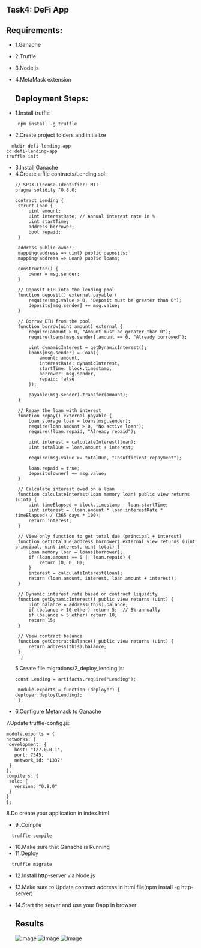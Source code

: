 ## Task4: DeFi App

## Requirements:
- 1.Ganache
- 2.Truffle
- 3.Node.js
- 4.MetaMask extension

  ## Deployment Steps:
- 1.Install truffle
  ``` 
   npm install -g truffle
   ```
- 2.Create project folders and initialize
 ``` 
   mkdir defi-lending-app
 cd defi-lending-app
truffle init
   ```
- 3.Install Ganache
- 4.Create a file contracts/Lending.sol:
   ``` 
   // SPDX-License-Identifier: MIT
  pragma solidity ^0.8.0;

   contract Lending {
    struct Loan {
        uint amount;
        uint interestRate; // Annual interest rate in %
        uint startTime;
        address borrower;
        bool repaid;
    }

    address public owner;
    mapping(address => uint) public deposits;
    mapping(address => Loan) public loans;

    constructor() {
        owner = msg.sender;
    }

    // Deposit ETH into the lending pool
    function deposit() external payable {
        require(msg.value > 0, "Deposit must be greater than 0");
        deposits[msg.sender] += msg.value;
    }

    // Borrow ETH from the pool
    function borrow(uint amount) external {
        require(amount > 0, "Amount must be greater than 0");
        require(loans[msg.sender].amount == 0, "Already borrowed");

        uint dynamicInterest = getDynamicInterest();
        loans[msg.sender] = Loan({
            amount: amount,
            interestRate: dynamicInterest,
            startTime: block.timestamp,
            borrower: msg.sender,
            repaid: false
        });

        payable(msg.sender).transfer(amount);
    }

    // Repay the loan with interest
    function repay() external payable {
        Loan storage loan = loans[msg.sender];
        require(loan.amount > 0, "No active loan");
        require(!loan.repaid, "Already repaid");

        uint interest = calculateInterest(loan);
        uint totalDue = loan.amount + interest;

        require(msg.value >= totalDue, "Insufficient repayment");

        loan.repaid = true;
        deposits[owner] += msg.value;
    }

    // Calculate interest owed on a loan
    function calculateInterest(Loan memory loan) public view returns (uint) {
        uint timeElapsed = block.timestamp - loan.startTime;
        uint interest = (loan.amount * loan.interestRate * timeElapsed) / (365 days * 100);
        return interest;
    }

    // View-only function to get total due (principal + interest)
    function getTotalDue(address borrower) external view returns (uint principal, uint interest, uint total) {
        Loan memory loan = loans[borrower];
        if (loan.amount == 0 || loan.repaid) {
            return (0, 0, 0);
        }
        interest = calculateInterest(loan);
        return (loan.amount, interest, loan.amount + interest);
    }

    // Dynamic interest rate based on contract liquidity
    function getDynamicInterest() public view returns (uint) {
        uint balance = address(this).balance;
        if (balance > 10 ether) return 5;  // 5% annually
        if (balance > 5 ether) return 10;
        return 15;
    }

    // View contract balance
    function getContractBalance() public view returns (uint) {
        return address(this).balance;
    }
     }

   ```
  5.Create file migrations/2_deploy_lending.js:
   ``` 
  const Lending = artifacts.require("Lending");

    module.exports = function (deployer) {
  deployer.deploy(Lending);
    };

   ```
 - 6.Configure Metamask to Ganache
  
  7.Update truffle-config.js:
   ``` 
  module.exports = {
  networks: {
    development: {
      host: "127.0.0.1",
      port: 7545,
      network_id: "1337"
    }
  },
  compilers: {
    solc: {
      version: "0.8.0"
    }
  }
  };

   ```
8.Do create your application in index.html
- 9..Compile 
 ``` 
   truffle compile 
   ```
- 10.Make sure that Ganache is Running
- 11.Deploy
 
 ``` 
   truffle migrate
   ```
- 12.Install http-server via Node.js
- 13.Make sure to Update contract address in html file(npm install -g http-server)
- 14.Start the server and use your Dapp in browser

   ## Results
  ![Image](https://github.com/user-attachments/assets/507f8153-71ae-45fd-9c43-8453da3a3327)
![Image](https://github.com/user-attachments/assets/61961c49-da8c-452e-898e-e9f1ab5009cd)
![Image](https://github.com/user-attachments/assets/8ff35e87-498e-49c5-8629-3220cc8abbf2)
  
